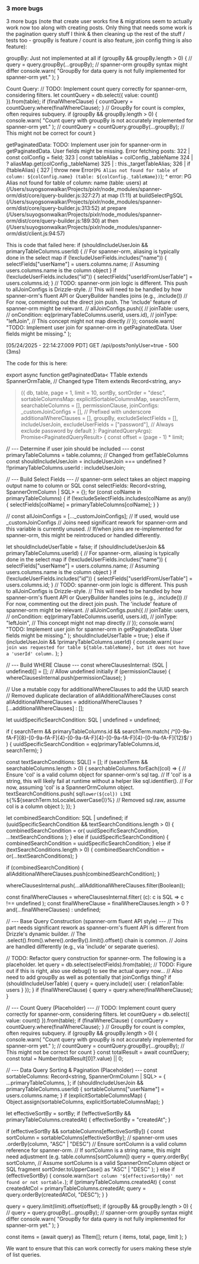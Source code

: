 ### 3 more bugs

3 more bugs (note that create user works fine & migrations seem to actually work now too along with creating posts. Only thing that needs some work is the pagination query stuff I think & then cleaning up the rest of the stuff / tests too - groupBy is feature / count is also feature, join config thing is also feature):

groupBy:
Just not implemented at all
if (groupBy && groupBy.length > 0) {
// query = query.groupBy(...groupBy); // spanner-orm groupBy syntax might differ
console.warn(
"GroupBy for data query is not fully implemented for spanner-orm yet."
);
}

Count Query:
// TODO: Implement count query correctly for spanner-orm, considering filters.
let countQuery = db.select({ value: count() }).from(table);
if (finalWhereClause) {
countQuery = countQuery.where(finalWhereClause);
}
// GroupBy for count is complex, often requires subquery.
if (groupBy && groupBy.length > 0) {
console.warn(
"Count query with groupBy is not accurately implemented for spanner-orm yet."
);
// countQuery = countQuery.groupBy(...groupBy); // This might not be correct for count
}

getPaginatedData:
TODO: Implement user join for spanner-orm in getPaginatedData. User fields might be missing.
Error fetching posts: 322 | const colConfig = field;
323 | const tableAlias = colConfig.\_tableName
324 | ? aliasMap.get(colConfig.\_tableName)
325 | : this.\_targetTableAlias;
326 | if (!tableAlias) {
327 | throw new Error(`PG Alias not found for table of column: ${colConfig.name} (table: ${colConfig._tableName})`);
^
error: PG Alias not found for table of column: name (table: users)
at <anonymous> (/Users/suyogsonwalkar/Projects/pixlr/node_modules/spanner-orm/dist/core/query-builder.js:327:27)
at map (1:11)
at buildSelectPgSQL (/Users/suyogsonwalkar/Projects/pixlr/node_modules/spanner-orm/dist/core/query-builder.js:313:52)
at prepare (/Users/suyogsonwalkar/Projects/pixlr/node_modules/spanner-orm/dist/core/query-builder.js:189:30)
at then (/Users/suyogsonwalkar/Projects/pixlr/node_modules/spanner-orm/dist/client.js:94:57)

This is code that failed here:
if (shouldIncludeUserJoin && primaryTableColumns.userId) {
// For spanner-orm, aliasing is typically done in the select map
if (!excludeUserFields.includes("name")) {
selectFields["userName"] = users.columns.name; // Assuming users.columns.name is the column object
}
if (!excludeUserFields.includes("id")) {
selectFields["userIdFromUserTable"] = users.columns.id;
}
// TODO: spanner-orm join logic is different. This push to allJoinConfigs is Drizzle-style.
// This will need to be handled by how spanner-orm's fluent API or QueryBuilder handles joins (e.g., .include())
// For now, commenting out the direct join push. The 'include' feature of spanner-orm might be relevant.
// allJoinConfigs.push({
// joinTable: users,
// onCondition: eq(primaryTableColumns.userId, users.id),
// joinType: "leftJoin", // This concept might not map directly
// });
console.warn(
"TODO: Implement user join for spanner-orm in getPaginatedData. User fields might be missing."
);

[05/24/2025 - 22:14:27.009 PDT] GET /api/posts?onlyUser=true - 500 (3ms)

The code for this is here:

export async function getPaginatedData<
TTable extends SpannerOrmTable, // Changed type
TItem extends Record<string, any>

> ({
> db,
> table,
> page = 1,
> limit = 10,
> sortBy,
> sortOrder = "desc",
> sortableColumnsMap: explicitSortableColumnsMap,
> searchTerm,
> searchableColumns = [],
> permissionClause,
> joinConfigs: \_customJoinConfigs = [], // Prefixed with underscore
> additionalWhereClauses = [],
> groupBy,
> excludeSelectFields = [],
> includeUserJoin,
> excludeUserFields = ["password"], // Always exclude password by default
> }: PaginatedQueryArgs<TTable>): Promise<PaginatedQueryResult<TItem>> {
> const offset = (page - 1) \* limit;

// --- Determine if user join should be included ---
const primaryTableColumns = table.columns; // Changed from getTableColumns
const shouldIncludeUserJoin =
includeUserJoin === undefined
? !!primaryTableColumns.userId
: includeUserJoin;

// --- Build Select Fields ---
// spanner-orm select takes an object mapping output name to column or SQL
const selectFields: Record<string, SpannerOrmColumn | SQL> = {};
for (const colName in primaryTableColumns) {
if (!excludeSelectFields.includes(colName as any)) {
selectFields[colName] = primaryTableColumns[colName];
}
}

// const allJoinConfigs = [..._customJoinConfigs]; // If used, would use \_customJoinConfigs
// Joins need significant rework for spanner-orm and this variable is currently unused.
// If/when joins are re-implemented for spanner-orm, this might be reintroduced or handled differently.

let shouldIncludeUserTable = false;
if (shouldIncludeUserJoin && primaryTableColumns.userId) {
// For spanner-orm, aliasing is typically done in the select map
if (!excludeUserFields.includes("name")) {
selectFields["userName"] = users.columns.name; // Assuming users.columns.name is the column object
}
if (!excludeUserFields.includes("id")) {
selectFields["userIdFromUserTable"] = users.columns.id;
}
// TODO: spanner-orm join logic is different. This push to allJoinConfigs is Drizzle-style.
// This will need to be handled by how spanner-orm's fluent API or QueryBuilder handles joins (e.g., .include())
// For now, commenting out the direct join push. The 'include' feature of spanner-orm might be relevant.
// allJoinConfigs.push({
// joinTable: users,
// onCondition: eq(primaryTableColumns.userId, users.id),
// joinType: "leftJoin", // This concept might not map directly
// });
console.warn(
"TODO: Implement user join for spanner-orm in getPaginatedData. User fields might be missing."
);
shouldIncludeUserTable = true;
} else if (includeUserJoin && !primaryTableColumns.userId) {
console.warn(
`User join was requested for table ${table.tableName}, but it does not have a 'userId' column.`
);
}

// --- Build WHERE Clause ---
const whereClausesInternal: (SQL | undefined)[] = []; // Allow undefined initially
if (permissionClause) {
whereClausesInternal.push(permissionClause);
}

// Use a mutable copy for additionalWhereClauses to add the UUID search
// Removed duplicate declaration of allAdditionalWhereClauses
const allAdditionalWhereClauses = additionalWhereClauses
? [...additionalWhereClauses]
: [];

let uuidSpecificSearchCondition: SQL | undefined = undefined;

if (
searchTerm &&
primaryTableColumns.id &&
searchTerm.match(
/^[0-9a-fA-F]{8}-[0-9a-fA-F]{4}-[0-9a-fA-F]{4}-[0-9a-fA-F]{4}-[0-9a-fA-F]{12}$/
)
) {
uuidSpecificSearchCondition = eq(primaryTableColumns.id, searchTerm);
}

const textSearchConditions: SQL[] = [];
if (searchTerm && searchableColumns.length > 0) {
searchableColumns.forEach((col) => {
// Ensure 'col' is a valid column object for spanner-orm's sql tag.
// If 'col' is a string, this will likely fail at runtime without a helper like sql.identifier().
// For now, assuming 'col' is a SpannerOrmColumn object.
textSearchConditions.push(
sql`lower(${col}) LIKE ${`%${searchTerm.toLocaleLowerCase()}%`}` // Removed sql.raw, assume col is a column object
);
});
}

let combinedSearchCondition: SQL | undefined;
if (uuidSpecificSearchCondition && textSearchConditions.length > 0) {
combinedSearchCondition = or(
uuidSpecificSearchCondition,
...textSearchConditions
);
} else if (uuidSpecificSearchCondition) {
combinedSearchCondition = uuidSpecificSearchCondition;
} else if (textSearchConditions.length > 0) {
combinedSearchCondition = or(...textSearchConditions);
}

if (combinedSearchCondition) {
allAdditionalWhereClauses.push(combinedSearchCondition);
}

whereClausesInternal.push(...allAdditionalWhereClauses.filter(Boolean));

const finalWhereClauses = whereClausesInternal.filter(
(c): c is SQL => c !== undefined
);
const finalWhereClause =
finalWhereClauses.length > 0 ? and(...finalWhereClauses) : undefined;

// --- Base Query Construction (spanner-orm fluent API style) ---
// This part needs significant rework as spanner-orm's fluent API is different from Drizzle's dynamic builder.
// The .select().from().where().orderBy().limit().offset() chain is common.
// Joins are handled differently (e.g., via 'include' or separate queries).

// TODO: Refactor query construction for spanner-orm. The following is a placeholder.
let query = db.select(selectFields).from(table);
// TODO: Figure out if this is right, also use debug() to see the actual query now...
// Also need to add groupBy as well as potentially that joinConfigs thing?
if (shouldIncludeUserTable) {
query = query.include({ user: { relationTable: users } });
}
if (finalWhereClause) {
query = query.where(finalWhereClause);
}

// --- Count Query (Placeholder) ---
// TODO: Implement count query correctly for spanner-orm, considering filters.
let countQuery = db.select({ value: count() }).from(table);
if (finalWhereClause) {
countQuery = countQuery.where(finalWhereClause);
}
// GroupBy for count is complex, often requires subquery.
if (groupBy && groupBy.length > 0) {
console.warn(
"Count query with groupBy is not accurately implemented for spanner-orm yet."
);
// countQuery = countQuery.groupBy(...groupBy); // This might not be correct for count
}
const totalResult = await countQuery;
const total = Number(totalResult[0]?.value) || 0;

// --- Data Query Sorting & Pagination (Placeholder) ---
const sortableColumns: Record<string, SpannerOrmColumn | SQL> = {
...primaryTableColumns,
};
if (shouldIncludeUserJoin && primaryTableColumns.userId) {
sortableColumns["userName"] = users.columns.name;
}
if (explicitSortableColumnsMap) {
Object.assign(sortableColumns, explicitSortableColumnsMap);
}

let effectiveSortBy = sortBy;
if (!effectiveSortBy && primaryTableColumns.createdAt) {
effectiveSortBy = "createdAt";
}

if (effectiveSortBy && sortableColumns[effectiveSortBy]) {
const sortColumn = sortableColumns[effectiveSortBy];
// spanner-orm uses .orderBy(column, "ASC" | "DESC")
// Ensure sortColumn is a valid column reference for spanner-orm.
// If sortColumn is a string name, this might need adjustment (e.g. table.columns[sortColumn])
query = query.orderBy(
sortColumn, // Assume sortColumn is a valid SpannerOrmColumn object or SQL fragment
sortOrder.toUpperCase() as "ASC" | "DESC"
);
} else if (effectiveSortBy) {
console.warn(`Sort column '${effectiveSortBy}' not found or not sortable.`);
if (primaryTableColumns.createdAt) {
const createdAtCol = primaryTableColumns.createdAt;
query = query.orderBy(createdAtCol, "DESC");
}
}

query = query.limit(limit).offset(offset);
if (groupBy && groupBy.length > 0) {
// query = query.groupBy(...groupBy); // spanner-orm groupBy syntax might differ
console.warn(
"GroupBy for data query is not fully implemented for spanner-orm yet."
);
}

const items = (await query) as TItem[];
return { items, total, page, limit };
}

We want to ensure that this can work correctly for users making these style of list queries.
